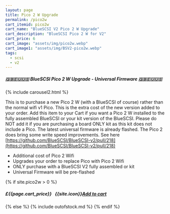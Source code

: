 ```yaml
---
layout: page
title: Pico 2 W Upgrade
permalink: /pico2w
cart_itemid: pico2w
cart_name: "BlueSCSI V2 Pico 2 W Upgrade"
cart_description: "BlueSCSI Pico 2 W for V2"
cart_price: 6
cart_image: "assets/img/pico2w.webp"
cart_image1: "assets/img/BSV2-pico2w.webp"
tags: 
  - scsi
  - v2
---
```


##### 🇬🇧🇪🇺🇺🇸 BlueSCSI Pico 2 W Upgrade - Universal Firmware 🇬🇧🇪🇺🇺🇸

{% include carousel2.html %}

This is to purchase a new Pico 2 W (with a BlueSCSI of course) rather than the normal wifi v1 Pico. This is the extra cost of the new version added to your order. Add this item to your Cart if you want a Pico 2 W installed to the fully assembled BlueSCSI or your kit version of the BlueSCSI. Please do NOT add it if you are purchasing a board ONLY kit as this kit does not include a Pico. The latest universal firmware is already flashed. The Pico 2 does bring some write speed improvements. See here [https://github.com/BlueSCSI/BlueSCSI-v2/pull/218](https://github.com/BlueSCSI/BlueSCSI-v2/pull/218)

* Additional cost of Pico 2 Wifi
* Upgrades your order to replace Pico with Pico 2 Wifi
* ONLY purchase with a BlueSCSI V2 fully assembled or kit
* Universal Firmware will be pre-flashed

{% if site.pico2w > 0 %}
##### £{{page.cart_price}} &nbsp; {{site.icon}}[Add to cart](/cart#{{page.cart_itemid}})
{% else %}
{% include outofstock.md %}
{% endif %}